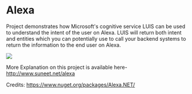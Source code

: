 # Alexa
Project demonstrates how Microsoft's cognitive service LUIS can be used to understand the intent of the user on Alexa. LUIS will return both intent and entities which you can potentially use to call your backend systems to return the information to the end user on Alexa.

<a href="https://portal.azure.com/#create/Microsoft.Template/uri/https%3A%2F%2Fraw.githubusercontent.com%2Fsuneetnangia%2FAlexa%2Fmaster%2FMicrosoft.Demos.Alexa.Resources%2Fazuredeploy.json" target="_blank">
    <img src="http://azuredeploy.net/deploybutton.png"/>
</a>

More Explanation on this project is available here- http://www.suneet.net/alexa

Credits: https://www.nuget.org/packages/Alexa.NET/

